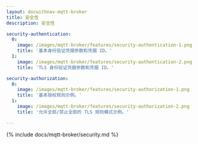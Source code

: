 ```yaml
---
layout: docwithnav-mqtt-broker
title: 安全性
description: 安全性

security-authentication:
  0:
    image: /images/mqtt-broker/features/security-authentication-1.png
    title: '基本身份验证凭据参数和凭据 ID。'
  1:
    image: /images/mqtt-broker/features/security-authentication-2.png
    title: 'TLS 身份验证凭据参数和凭据 ID。'  

security-authorization:
  0:
    image: /images/mqtt-broker/features/security-authorization-1.png
    title: '基本授权规则示例。'
  1:
    image: /images/mqtt-broker/features/security-authorization-2.png
    title: '允许全部/禁止全部的 TLS 规则模式示例。'

---
```


{% include docs/mqtt-broker/security.md %}